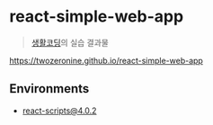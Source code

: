 # react-simple-web-app

> [생활코딩](https://www.youtube.com/watch?v=XMb0w3KMw00&list=PLuHgQVnccGMCRv6f8H9K5Xwsdyg4sFSdi&index=1&ab_channel=%EC%83%9D%ED%99%9C%EC%BD%94%EB%94%A9)의 실습 결과물

https://twozeronine.github.io/react-simple-web-app

## Environments

- react-scripts@4.0.2
